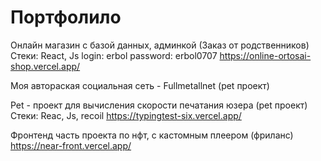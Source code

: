 <h1>Портфолило</h1>

Онлайн магазин с базой данных, админкой (Заказ от родственников)
Стеки: React, Js
login: erbol
password: erbol0707
https://online-ortosai-shop.vercel.app/

Моя автораская социальная сеть - Fullmetallnet (pet проект)

Pet - проект для вычисления скорости печатания юзера (pet проект)
Стеки: Reac, Js, recoil
https://typingtest-six.vercel.app/

Фронтенд часть проекта по нфт, с кастомным плеером (фриланс)
https://near-front.vercel.app/




